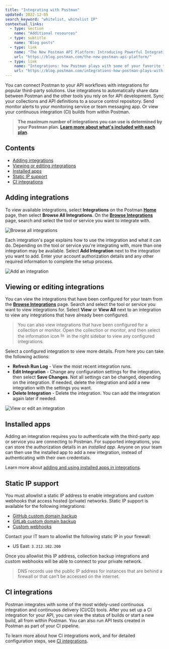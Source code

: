 ```yaml
---
title: "Integrating with Postman"
updated: 2022-12-05
search_keyword: "whitelist, whitelist IP"
contextual_links:
  - type: section
    name: "Additional resources"
  - type: subtitle
    name: "Blog posts"
  - type: link
    name: "The New Postman API Platform: Introducing Powerful Integrations"
    url: "https://blog.postman.com/the-new-postman-api-platform/"
  - type: link
    name: "Integrations: how Postman plays with some of your favorite tools"
    url: "https://blog.postman.com/integrations-how-postman-plays-with-some-of-your-favorite-tools/"
---
```


You can connect Postman to your API workflows with integrations for popular third-party solutions. Use integrations to automatically share data between Postman and the other tools you rely on for API development. Sync your collections and API definitions to a source control repository. Send monitor alerts to your monitoring service or team messaging app. Or view your continuous integration (CI) builds from within Postman.

> **The maximum number of integrations you can use is determined by your Postman plan. [Learn more about what's included with each plan](https://www.postman.com/pricing/).**

## Contents

* [Adding integrations](#adding-integrations)
* [Viewing or editing integrations](#viewing-or-editing-integrations)
* [Installed apps](#installed-apps)
* [Static IP support](#static-ip-support)
* [CI integrations](#ci-integrations)

## Adding integrations

To view available integrations, select **Integrations** on the Postman **[Home](http://go.postman.co/)** page, then select **Browse All Integrations**. On the **[Browse Integrations](https://go.postman.co/integrations/browse)** page, search and select the tool or service you want to integrate with.

![Browse all integrations](https://assets.postman.com/postman-docs/v10/integrations-browse-all-v10.jpg)

Each integration's page explains how to use the integration and what it can do. Depending on the tool or service you're integrating with, more than one integration may be available. Select **Add Integration** next to the integration you want to add. Enter your account authorization details and any other required information to complete the setup process.

![Add an integration](https://assets.postman.com/postman-docs/v10/integrations-add-v10.jpg)

## Viewing or editing integrations

You can view the integrations that have been configured for your team from the **[Browse Integrations](https://go.postman.co/integrations/browse)** page. Search and select the tool or service you want to view integrations for. Select **View** or **View All** next to an integration to view any integrations that have already been configured.

> You can also view integrations that have been configured for a collection or monitor. Open the collection or monitor, and then select the information icon <img alt="Information icon" src="https://assets.postman.com/postman-docs/icon-information-v9-5.jpg#icon" width="16px"> in the right sidebar to view any configured integrations.

Select a configured integration to view more details. From here you can take the following actions:

* **Refresh Run Log** - View the most recent integration runs.
* **Edit Integration** - Change any configuration settings for the integration, then select **Save Changes**. Not all settings can be changed, depending on the integration. If needed, delete the integration and add a new integration with the settings you want.
* **Delete Integration** - Delete the integration. You can add the integration again later if needed.

![View or edit an integration](https://assets.postman.com/postman-docs/v10/integrations-view-v10.jpg)

## Installed apps

Adding an integration requires you to authenticate with the third-party app or service you are connecting to Postman. For supported integrations, you can store the authorization details in an _installed app_. Anyone on your team can then use the installed app to add a new integration, instead of authenticating with their own credentials.

Learn more about [adding and using installed apps in integrations](/docs/integrations/installed-apps/).

## Static IP support

You must allowlist a static IP address to enable integrations and custom webhooks that access hosted (private) networks. Static IP support is available for the following integrations:

* [GitHub custom domain backup](/docs/integrations/available-integrations/github/#backup-collections-to-github-on-custom-domain)
* [GitLab custom domain backup](/docs/integrations/available-integrations/gitlab/#backup-your-postman-collections-to-gitlab-on-a-custom-domain)
* [Custom webhooks](/docs/integrations/webhooks/)

Contact your IT team to allowlist the following static IP in your firewall:

* US East: `3.212.102.200`

Once you allowlist this IP address, collection backup integrations and custom webhooks will be able to connect to your private network.

> DNS records use the public IP address for instances that are behind a firewall or that can't be accessed on the internet.

## CI integrations

Postman integrates with some of the most widely-used continuous integration and continuous delivery (CI/CD) tools. After you set up a CI integration for your API, you can view the status of builds or start a new build, all from within Postman. You can also run API tests created in Postman as part of your CI pipeline.

To learn more about how CI integrations work, and for detailed configuration steps, see [CI integrations](/docs/integrations/ci-integrations/).
